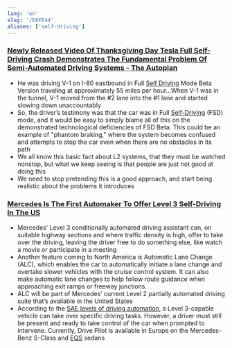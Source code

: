 ```yaml
---
lang: 'en'
slug: '/E8FE44'
aliases: ['self-driving']
---
```


### [Newly Released Video Of Thanksgiving Day Tesla Full Self-Driving Crash Demonstrates The Fundamental Problem Of Semi-Automated Driving Systems - The Autopian](https://www.theautopian.com/newly-released-video-of-thanksgiving-day-tesla-full-self-driving-crash-demonstrates-the-fundamental-problem-of-semi-automated-driving-systems/)

- He was driving V-1 on I-80 eastbound in Full [Self Driving](./../.././docs/pages/Self%20Driving.md) Mode Beta Version traveling at approximately 55 miles per hour…When V-1 was in the tunnel, V-1 moved from the #2 lane into the #1 lane and started slowing down unaccountably
- So, the driver’s testimony was that the car was in Full [Self-Driving](./../.././docs/pages/Self%20Driving.md) (FSD) mode, and it would be easy to simply blame all of this on the demonstrated technological deficiencies of FSD Beta. This could be an example of "phantom braking," where the system becomes confused and attempts to stop the car even when there are no obstacles in its path
- We all know this basic fact about L2 systems, that they must be watched nonstop, but what we keep seeing is that people are just not good at doing this
- We need to stop pretending this is a good approach, and start being realistic about the problems it introduces

### [Mercedes Is The First Automaker To Offer Level 3 Self-Driving In The US](https://insideevs.com/news/630075/mercedes-first-to-offer-level-3-self-driving-in-the-us/)

- Mercedes’ Level 3 conditionally automated driving assistant can, on suitable highway sections and where traffic density is high, offer to take over the driving, leaving the driver free to do something else, like watch a movie or participate in a meeting
- Another feature coming to North America is Automatic Lane Change (ALC), which enables the car to automatically initiate a lane change and overtake slower vehicles with the cruise control system. It can also make automatic lane changes to help follow route guidance when approaching exit ramps or freeway junctions.
- ALC will be part of Mercedes’ current Level 2 partially automated driving suite that’s available in the United States
- According to the [SAE levels of driving automation](https://www.sae.org/blog/sae-j3016-update), a Level 3-capable vehicle can take over specific driving tasks. However, a driver must still be present and ready to take control of the car when prompted to intervene. Currently, Drive Pilot is available in Europe on the Mercedes-Benz S-Class and [EQS](https://insideevs.com/mercedes-benz/eqs-suv/) sedans

<head>
  <html lang="en-US"/>
</head>

